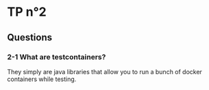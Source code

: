 # TP n°2

## Questions 

### 2-1 What are testcontainers?

They simply are java libraries that allow you to run a bunch of docker containers while
testing.

